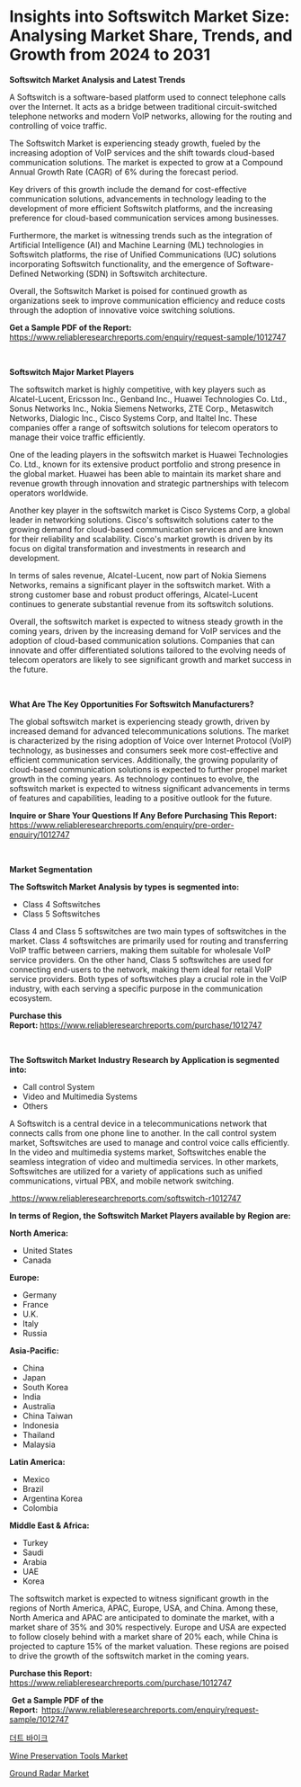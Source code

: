 <p><h1>Insights into Softswitch Market Size: Analysing Market Share, Trends, and Growth from 2024 to 2031</h1></p><p><strong>Softswitch Market Analysis and Latest Trends</strong></p>
<p><p>A Softswitch is a software-based platform used to connect telephone calls over the Internet. It acts as a bridge between traditional circuit-switched telephone networks and modern VoIP networks, allowing for the routing and controlling of voice traffic. </p><p>The Softswitch Market is experiencing steady growth, fueled by the increasing adoption of VoIP services and the shift towards cloud-based communication solutions. The market is expected to grow at a Compound Annual Growth Rate (CAGR) of 6% during the forecast period. </p><p>Key drivers of this growth include the demand for cost-effective communication solutions, advancements in technology leading to the development of more efficient Softswitch platforms, and the increasing preference for cloud-based communication services among businesses. </p><p>Furthermore, the market is witnessing trends such as the integration of Artificial Intelligence (AI) and Machine Learning (ML) technologies in Softswitch platforms, the rise of Unified Communications (UC) solutions incorporating Softswitch functionality, and the emergence of Software-Defined Networking (SDN) in Softswitch architecture.</p><p>Overall, the Softswitch Market is poised for continued growth as organizations seek to improve communication efficiency and reduce costs through the adoption of innovative voice switching solutions.</p></p>
<p><strong>Get a Sample PDF of the Report:&nbsp;</strong> <a href="https://www.reliableresearchreports.com/enquiry/request-sample/1012747">https://www.reliableresearchreports.com/enquiry/request-sample/1012747</a></p>
<p>&nbsp;</p>
<p><strong>Softswitch Major Market Players</strong></p>
<p><p>The softswitch market is highly competitive, with key players such as Alcatel-Lucent, Ericsson Inc., Genband Inc., Huawei Technologies Co. Ltd., Sonus Networks Inc., Nokia Siemens Networks, ZTE Corp., Metaswitch Networks, Dialogic Inc., Cisco Systems Corp, and Italtel Inc. These companies offer a range of softswitch solutions for telecom operators to manage their voice traffic efficiently.</p><p>One of the leading players in the softswitch market is Huawei Technologies Co. Ltd., known for its extensive product portfolio and strong presence in the global market. Huawei has been able to maintain its market share and revenue growth through innovation and strategic partnerships with telecom operators worldwide.</p><p>Another key player in the softswitch market is Cisco Systems Corp, a global leader in networking solutions. Cisco's softswitch solutions cater to the growing demand for cloud-based communication services and are known for their reliability and scalability. Cisco's market growth is driven by its focus on digital transformation and investments in research and development.</p><p>In terms of sales revenue, Alcatel-Lucent, now part of Nokia Siemens Networks, remains a significant player in the softswitch market. With a strong customer base and robust product offerings, Alcatel-Lucent continues to generate substantial revenue from its softswitch solutions.</p><p>Overall, the softswitch market is expected to witness steady growth in the coming years, driven by the increasing demand for VoIP services and the adoption of cloud-based communication solutions. Companies that can innovate and offer differentiated solutions tailored to the evolving needs of telecom operators are likely to see significant growth and market success in the future.</p></p>
<p>&nbsp;</p>
<p><strong>What Are The Key Opportunities For Softswitch Manufacturers?</strong></p>
<p><p>The global softswitch market is experiencing steady growth, driven by increased demand for advanced telecommunications solutions. The market is characterized by the rising adoption of Voice over Internet Protocol (VoIP) technology, as businesses and consumers seek more cost-effective and efficient communication services. Additionally, the growing popularity of cloud-based communication solutions is expected to further propel market growth in the coming years. As technology continues to evolve, the softswitch market is expected to witness significant advancements in terms of features and capabilities, leading to a positive outlook for the future.</p></p>
<p><strong>Inquire or Share Your Questions If Any Before Purchasing This Report:</strong> <a href="https://www.reliableresearchreports.com/enquiry/pre-order-enquiry/1012747">https://www.reliableresearchreports.com/enquiry/pre-order-enquiry/1012747</a></p>
<p>&nbsp;</p>
<p><strong>Market Segmentation</strong></p>
<p><strong>The Softswitch Market Analysis by types is segmented into:</strong></p>
<p><ul><li>Class 4 Softswitches</li><li>Class 5 Softswitches</li></ul></p>
<p><p>Class 4 and Class 5 softswitches are two main types of softswitches in the market. Class 4 softswitches are primarily used for routing and transferring VoIP traffic between carriers, making them suitable for wholesale VoIP service providers. On the other hand, Class 5 softswitches are used for connecting end-users to the network, making them ideal for retail VoIP service providers. Both types of softswitches play a crucial role in the VoIP industry, with each serving a specific purpose in the communication ecosystem.</p></p>
<p><strong>Purchase this Report:&nbsp;</strong><a href="https://www.reliableresearchreports.com/purchase/1012747">https://www.reliableresearchreports.com/purchase/1012747</a></p>
<p>&nbsp;</p>
<p><strong>The Softswitch Market Industry Research by Application is segmented into:</strong></p>
<p><ul><li>Call control System</li><li>Video and Multimedia Systems</li><li>Others</li></ul></p>
<p><p>A Softswitch is a central device in a telecommunications network that connects calls from one phone line to another. In the call control system market, Softswitches are used to manage and control voice calls efficiently. In the video and multimedia systems market, Softswitches enable the seamless integration of video and multimedia services. In other markets, Softswitches are utilized for a variety of applications such as unified communications, virtual PBX, and mobile network switching.</p></p>
<p><a href="https://www.reliableresearchreports.com/softswitch-r1012747">&nbsp;https://www.reliableresearchreports.com/softswitch-r1012747</a></p>
<p><strong>In terms of Region, the Softswitch Market Players available by Region are:</strong></p>
<p>
    <p> <strong> North America: </strong>
        <ul>
            <li>United States</li>
            <li>Canada</li>
        </ul>
        </p> 
    <p> <strong> Europe: </strong>
        <ul>
            <li>Germany</li>
            <li>France</li>
            <li>U.K.</li>
            <li>Italy</li>
            <li>Russia</li>
        </ul>
        </p> 
    <p> <strong> Asia-Pacific: </strong>
        <ul>
            <li>China</li>
            <li>Japan</li>
            <li>South Korea</li>
            <li>India</li>
            <li>Australia</li>
            <li>China Taiwan</li>
            <li>Indonesia</li>
            <li>Thailand</li>
            <li>Malaysia</li>
        </ul>
        </p> 
    <p> <strong> Latin America: </strong>
        <ul>
            <li>Mexico</li>
            <li>Brazil</li>
            <li>Argentina Korea</li>
            <li>Colombia</li>
        </ul>
        </p> 
    <p> <strong> Middle East & Africa: </strong>
        <ul>
            <li>Turkey</li>
            <li>Saudi</li>
            <li>Arabia</li>
            <li>UAE</li>
            <li>Korea</li>
        </ul>
    </p>
    </p>
<p><p>The softswitch market is expected to witness significant growth in the regions of North America, APAC, Europe, USA, and China. Among these, North America and APAC are anticipated to dominate the market, with a market share of 35% and 30% respectively. Europe and USA are expected to follow closely behind with a market share of 20% each, while China is projected to capture 15% of the market valuation. These regions are poised to drive the growth of the softswitch market in the coming years.</p></p>
<p><strong>Purchase this Report: </strong><a href="https://www.reliableresearchreports.com/purchase/1012747">https://www.reliableresearchreports.com/purchase/1012747</a></p>
<p>&nbsp;<strong>Get a Sample PDF of the Report:&nbsp;&nbsp;</strong><a href="https://www.reliableresearchreports.com/enquiry/request-sample/1012747">https://www.reliableresearchreports.com/enquiry/request-sample/1012747</a></p>
<p><strong></strong></p>
<p><p><a href="https://github.com/RonSpencer61/Market-Research-Report-List-1/blob/main/753947949302.md">더트 바이크</a></p><p><a href="https://www.linkedin.com/pulse/wine-preservation-tools-market-report-reveals-latest-trends-vyjyf">Wine Preservation Tools Market</a></p><p><a href="https://www.linkedin.com/pulse/ground-radar-market-size-outlook-forecast-2024-2031-mileele-mxsec">Ground Radar Market</a></p></p>